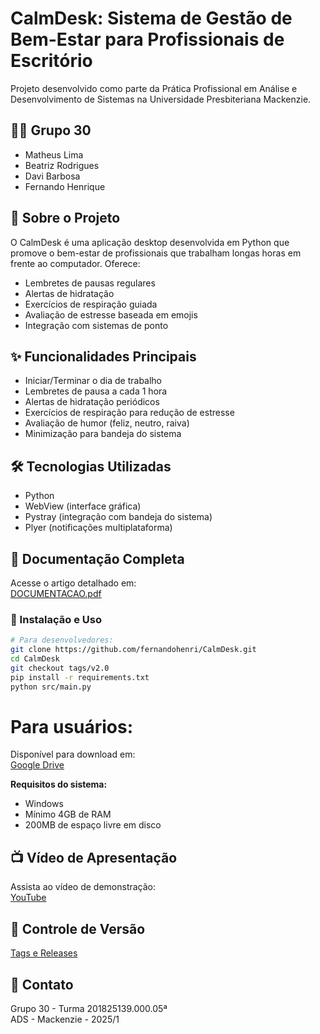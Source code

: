 # CalmDesk: Sistema de Gestão de Bem-Estar para Profissionais de Escritório

Projeto desenvolvido como parte da Prática Profissional em Análise e Desenvolvimento de Sistemas na Universidade Presbiteriana Mackenzie.

## 🧑‍💻 Grupo 30
- Matheus Lima
- Beatriz Rodrigues
- Davi Barbosa
- Fernando Henrique

## 📌 Sobre o Projeto
O CalmDesk é uma aplicação desktop desenvolvida em Python que promove o bem-estar de profissionais que trabalham longas horas em frente ao computador. Oferece:

- Lembretes de pausas regulares
- Alertas de hidratação
- Exercícios de respiração guiada
- Avaliação de estresse baseada em emojis
- Integração com sistemas de ponto

## ✨ Funcionalidades Principais
- Iniciar/Terminar o dia de trabalho
- Lembretes de pausa a cada 1 hora
- Alertas de hidratação periódicos
- Exercícios de respiração para redução de estresse
- Avaliação de humor (feliz, neutro, raiva)
- Minimização para bandeja do sistema

## 🛠️ Tecnologias Utilizadas
- Python
- WebView (interface gráfica)
- Pystray (integração com bandeja do sistema)
- Plyer (notificações multiplataforma)

## 📄 Documentação Completa
Acesse o artigo detalhado em:  
[DOCUMENTACAO.pdf](/DOCUMENTACAO.pdf)  

### 🚀 Instalação e Uso
```bash
# Para desenvolvedores:
git clone https://github.com/fernandohenri/CalmDesk.git
cd CalmDesk
git checkout tags/v2.0
pip install -r requirements.txt
python src/main.py
```

# Para usuários:
Disponível para download em:  
[Google Drive](https://drive.google.com/file/d/16W8yJg_2eRuuGGU6Fjjq2tONtJbY5jyQ/view?usp=drive_link)


**Requisitos do sistema:**
- Windows
- Mínimo 4GB de RAM
- 200MB de espaço livre em disco


## 📺 Vídeo de Apresentação
Assista ao vídeo de demonstração:  
[YouTube](https://www.youtube.com/watch?v=fAtO_jfCNDA)


## 🔖 Controle de Versão
[Tags e Releases](https://github.com/fernandohenri/CalmDesk/tags)


## 📧 Contato
Grupo 30 - Turma 201825139.000.05ª  
ADS - Mackenzie - 2025/1  
